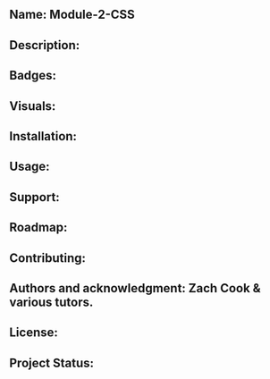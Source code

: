 ## Name: Module-2-CSS

## Description:  

## Badges:  

## Visuals:  

## Installation:

## Usage:

## Support:  

## Roadmap:  

## Contributing:  

## Authors and acknowledgment:  Zach Cook & various tutors.

## License:  

## Project Status:  

